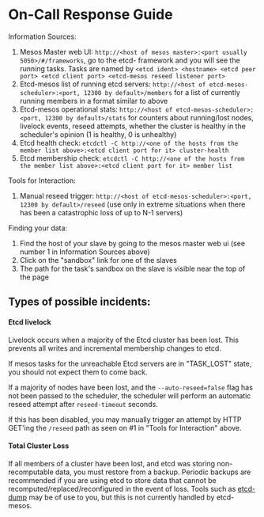 # On-Call Response Guide

Information Sources:

1. Mesos Master web UI: `http://<host of mesos master>:<port usually 5050>/#/frameworks`, go to the etcd-<cluster-name> framework and you will see the running tasks.  Tasks are named by `<etcd ident> <hostname> <etcd peer port> <etcd client port> <etcd-mesos reseed listener port>` 
2. Etcd-mesos list of running etcd servers: `http://<host of etcd-mesos-scheduler>:<port, 12300 by default>/members` for a list of currently running members in a format similar to above
3. Etcd-mesos operational stats: `http://<host of etcd-mesos-scheduler>:<port, 12300 by default>/stats` for counters about running/lost nodes, livelock events, reseed attempts, whether the cluster is healthy in the scheduler's opinion (1 is healthy, 0 is unhealthy)
4. Etcd health check: `etcdctl -C http://<one of the hosts from the member list above>:<etcd client port for it> cluster-health`
5. Etcd membership check: `etcdctl -C http://<one of the hosts from the member list above>:<etcd client port for it> member list`

Tools for Interaction:

1. Manual reseed trigger: `http://<host of etcd-mesos-scheduler>:<port, 12300 by default>/reseed` (use only in extreme situations when there has been a catastrophic loss of up to N-1 servers)

Finding your data:

1. Find the host of your slave by going to the mesos master web ui (see number 1 in Information Sources above)
2. Click on the "sandbox" link for one of the slaves
3. The path for the task's sandbox on the slave is visible near the top of the page

## Types of possible incidents:
#### Etcd livelock
Livelock occurs when a majority of the Etcd cluster has been lost.  This prevents all writes and incremental membership changes to etcd.

If mesos tasks for the unreachable Etcd servers are in "TASK_LOST" state, you should not expect them to come back.

If a majority of nodes have been lost, and the `--auto-reseed=false` flag has not been passed to the scheduler, the scheduler will perform an automatic reseed attempt after `reseed-timeout` seconds.

If this has been disabled, you may manually trigger an attempt by HTTP GET'ing the `/reseed` path as seen on #1 in "Tools for Interaction" above.

#### Total Cluster Loss
If all members of a cluster have been lost, and etcd was storing non-recomputable data, you must restore from a backup.  Periodic backups are recommended if you are using etcd to store data that cannot be recomputed/replaced/reconfigured in the event of loss.  Tools such as [etcd-dump](https://github.com/AaronO/etcd-dump) may be of use to you, but this is not currently handled by etcd-mesos.
